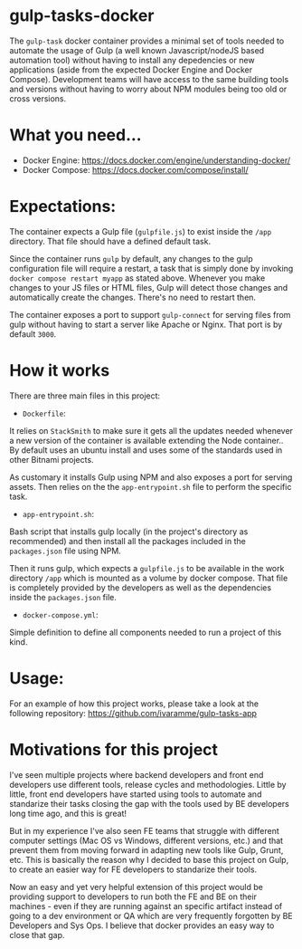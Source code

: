 # gulp-tasks-docker

The `gulp-task` docker container provides a minimal set of tools needed to automate the usage of Gulp (a well known Javascript/nodeJS based automation tool) without having to install any depedencies or new applications (aside from the expected Docker Engine and Docker Compose). Development teams will have access to the same building tools and versions without having to worry about NPM modules being too old or cross versions.

# What you need...

- Docker Engine: https://docs.docker.com/engine/understanding-docker/
- Docker Compose: https://docs.docker.com/compose/install/

# Expectations:

The container expects a Gulp file (`gulpfile.js`) to exist inside the `/app` directory. That file should have a defined default task. 

Since the container runs `gulp` by default, any changes to the gulp configuration file will require a restart, a task that is simply done by invoking `docker compose restart myapp` as stated above. Whenever you make changes to your JS files or HTML files, Gulp will detect those changes and automatically create the changes. There's no need to restart then.

The container exposes a port to support `gulp-connect` for serving files from gulp without having to start a server like Apache or Nginx. That port is by default `3000`.

# How it works

There are three main files in this project:

- `Dockerfile`:

It relies on `StackSmith` to make sure it gets all the updates needed whenever a new version of the container is available extending the Node container.. By default uses an ubuntu install and uses some of the standards used in other Bitnami projects. 

As customary it installs Gulp using NPM and also exposes a port for serving assets. Then relies on the the `app-entrypoint.sh` file to perform the specific task.

- `app-entrypoint.sh`:

Bash script that installs gulp locally (in the project's directory as recommended) and then install all the packages included in the `packages.json` file using NPM.

Then it runs gulp, which expects a `gulpfile.js` to be available in the work directory `/app` which is mounted as a volume by docker compose. That file is completely provided by the developers as well as the dependencies inside the `packages.json` file.

- `docker-compose.yml`:

Simple definition to define all components needed to run a project of this kind.

# Usage:

For an example of how this project works, please take a look at the following repository: https://github.com/ivaramme/gulp-tasks-app

# Motivations for this project

I've seen multiple projects where backend developers and front end developers use different tools, release cycles and methodologies. Little by little, front end developers have started using tools to automate and standarize their tasks closing the gap with the tools used by BE developers long time ago, and this is great!

But in my experience I've also seen FE teams that struggle with different computer settings (Mac OS vs Windows, different versions, etc.) and that prevent them from moving forward in adapting new tools like Gulp, Grunt, etc. This is basically the reason why I decided to base this project on Gulp, to create an easier way for FE developers to standarize their tools.

Now an easy and yet very helpful extension of this project would be providing support to developers to run both the FE and BE on their machines - even if they are running against an specific artifact instead of going to a dev environment or QA which are very frequently forgotten by BE Developers and Sys Ops. I believe that docker provides an easy way to close that gap.